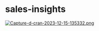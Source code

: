 # sales-insights
[![Capture-d-cran-2023-12-15-135332.png](https://i.postimg.cc/0N7QRkM0/Capture-d-cran-2023-12-15-135332.png)](https://postimg.cc/cK4ZfNcv)



